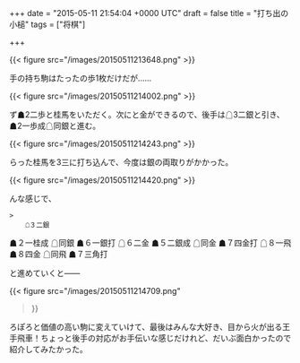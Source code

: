 
+++
date = "2015-05-11 21:54:04 +0000 UTC"
draft = false
title = "打ち出の小槌"
tags = ["将棋"]

+++


{{< figure src="/images/20150511213648.png"  >}}

手の持ち駒はたったの歩1枚だけだが……

{{< figure src="/images/20150511214002.png"  >}}

ず☗2二歩と桂馬をいただく。次にと金ができるので、後手は☖3二銀と引き、☗2一歩成☖同銀と進む。

{{< figure src="/images/20150511214243.png"  >}}

らった桂馬を3三に打ち込んで、今度は銀の両取りがかかった。

{{< figure src="/images/20150511214420.png"  >}}

んな感じで、

    >
        ☖３二銀
☗２一桂成
☖同銀
☗６一銀打
☖６二金
☗５二銀成
☖同金
☗７四金打
☖８一飛
☗８四金
☖同飛
☗７三角打

    
と進めていくと――

{{< figure src="/images/20150511214709.png"  

>}}

ろぽろと価値の高い駒に変えていけて、最後はみんな大好き、目から火が出る王手飛車！ちょっと後手の対応がお手伝いな感じだけれど、だいぶ面白かったので紹介してみたかった。<script type="text/javascript" src="http://ext.nicovideo.jp/thumb_watch/sm22535588"></script>


